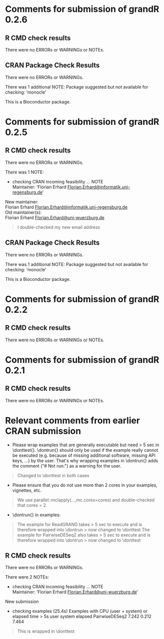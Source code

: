 # Comments for submission of grandR 0.2.6
## R CMD check results
There were no ERRORs or WARNINGs or NOTEs. 

## CRAN Package Check Results
There were no ERRORs or WARNINGs.

There was 1 additional NOTE:
  Package suggested but not available for checking: ‘monocle’
  
This is a Bioconductor package.



# Comments for submission of grandR 0.2.5
## R CMD check results
There were no ERRORs or WARNINGs. 

There was 1 NOTE:
* checking CRAN incoming feasibility ... NOTE                                                                             
Maintainer: ‘Florian Erhard <Florian.Erhard@informatik.uni-regensburg.de>’                                                
                                                                                                                          
New maintainer:                                                                                                           
  Florian Erhard <Florian.Erhard@informatik.uni-regensburg.de>                                                            
Old maintainer(s):                                                                                                        
  Florian Erhard <Florian.Erhard@uni-wuerzburg.de>                                                                        
  
> I double-checked my new email address


## CRAN Package Check Results
There were no ERRORs or WARNINGs.

There was 1 additional NOTE:
  Package suggested but not available for checking: ‘monocle’
  
This is a Bioconductor package.


# Comments for submission of grandR 0.2.2
## R CMD check results
There were no ERRORs or WARNINGs or NOTEs. 


# Comments for submission of grandR 0.2.1
## R CMD check results
There were no ERRORs or WARNINGs or NOTEs. 




# Relevant comments from earlier CRAN submission

* Please wrap examples that are generally executable but need > 5 sec in \donttest{}. \dontrun{} should only be used if the example really cannot be executed (e.g. because of missing additional software, missing API keys, ...) by the user. That's why wrapping examples in \dontrun{} adds the comment ("# Not run:") as a warning for the user.

> Changed to \donttest in both cases


* Please ensure that you do not use more than 2 cores in your examples, vignettes, etc. 

> We use parallel::mclapply(...,mc.cores=cores) and double-checked that cores = 2.


* \dontrun{} in examples:

> The example for ReadGRAND takes > 5 sec to execute and is therefore wrapped into \dontrun > now changed to \donttest
> The example for PairwiseDESeq2 also takes > 5 sec to execute and is therefore wrapped into \dontrun > now changed to \donttest




## R CMD check results
There were no ERRORs or WARNINGs. 

There were 2 NOTEs:
* checking CRAN incoming feasibility ... NOTE                                                                                                                                 
Maintainer: ‘Florian Erhard <Florian.Erhard@uni-wuerzburg.de>’                                                                                                                
                                                                                                                                                            
New submission

* checking examples (25.4s)
   Examples with CPU (user + system) or elapsed time > 5s
                    user system elapsed
   PairwiseDESeq2 7.242  0.212  7.464

> This is wrapped in \donttest
